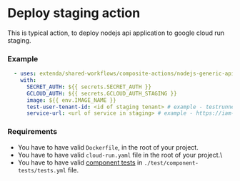 # Deploy staging action

This is typical action, to deploy nodejs api application to google cloud run staging.

### Example

```yaml
  - uses: extenda/shared-workflows/composite-actions/nodejs-generic-api/staging-deploy@master
    with:
      SECRET_AUTH: ${{ secrets.SECRET_AUTH }}
      GCLOUD_AUTH: ${{ secrets.GCLOUD_AUTH_STAGING }}
      image: ${{ env.IMAGE_NAME }}
      test-user-tenant-id: <id of staging tenant> # example - testrunner-3z05y
      service-url: <url of service in staging> # example - https://iam-api.retailsvc.dev
```

### Requirements

- You have to have valid ```Dockerfile```, in the root of your project.
- You have to have valid ```cloud-run.yaml``` file in the root of your project.\
- You have to have valid [component tests](https://github.com/extenda/actions/tree/master/component-tests) in ```./test/component-tests/tests.yml``` file.

